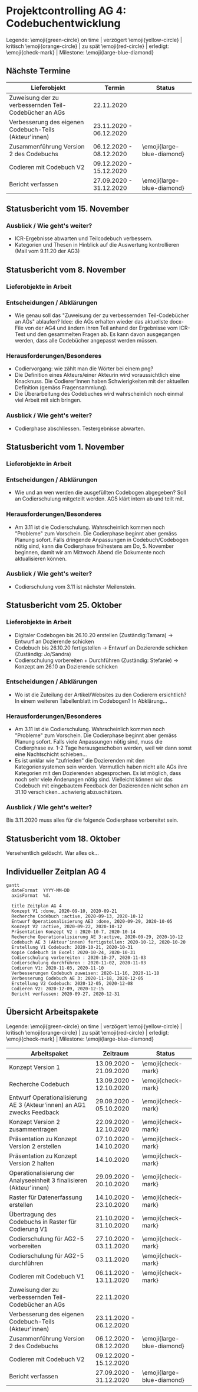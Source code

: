 # Projektcontrolling AG 4: Codebuchentwicklung


Legende: \emoji{green-circle} on time | verzögert \emoji{yellow-circle} | kritisch \emoji{orange-circle} | zu spät \emoji{red-circle} | erledigt: \emoji{check-mark} | Milestone: \emoji{large-blue-diamond}

## Nächste Termine

<!-- erledigte Zeilen  hier einfügen 
| Termin | Lieferobjekt | Status |
| Operationalisierung der Analyseeinheit 3 finalisieren (Akteur'innen) | 20.10.2020|\emoji{large-blue-diamond} \emoji{green-circle} 
| Raster für Datenerfassung erstellen | 23.10.2020 | \emoji{green-circle} |
| Übertragung des Codebuchs in Raster für Codierung V1 | 31.10.2020  |\emoji{green-circle}
| Codierschulung für AG2-5 vorbereiten | 03.11.2020 | \emoji{green-circle}
| Codierschulung für AG2-5 durchführen | 03.11.2020 | \emoji{large-blue-diamond}\emoji{green-circle}|
| Codieren mit Codebuch V1 | 06.11.2020 - 13.11.2020| \emoji{green-circle}|
-->

| Lieferobjekt | Termin | Status |
| -------- | -------- | -------- | 
| Zuweisung der zu verbessernden Teil-Codebücher an AGs | 22.11.2020| |
| Verbesserung des eigenen Codebuch-Teils (Akteur'innen) | 23.11.2020 - 06.12.2020| |
| Zusammenführung Version 2 des Codebuchs | 06.12.2020 - 08.12.2020| \emoji{large-blue-diamond}|
| Codieren mit Codebuch V2| 09.12.2020 - 15.12.2020 | |
| Bericht verfassen| 27.09.2020 - 31.12.2020|\emoji{large-blue-diamond} |

<!--  NEUE ZEILEN OBEN REINKOPIEREN
Ihr könnt sie unten aus der Tabelle mit den Arbeitspaketen rauskopieren und oben einfügen
-->



## Statusbericht vom 15. November

### Ausblick / Wie geht's weiter?

* ICR-Ergebnisse abwarten und Teilcodebuch verbessern.
* Kategorien und Thesen in Hinblick auf die Auswertung kontrollieren (Mail vom 9.11.20 der AG3)





## Statusbericht vom 8. November

### Lieferobjekte in Arbeit

### Entscheidungen / Abklärungen

* Wie genau soll das "Zuweisung der zu verbessernden Teil-Codebücher an AGs" ablaufen? 
Idee: die AGs erhalten wieder das aktuellste docx-File von der AG4 und ändern ihren Teil anhand der Ergebnisse vom ICR-Test und den gesammelten Fragen ab. 
Es kann davon ausgegangen werden, dass alle Codebücher angepasst werden müssen. 

### Herausforderungen/Besonderes

* Codiervorgang: wie zählt man die Wörter bei einem png?
* Die Definition eines Akteurs/einer Akteurin wird voraussichtlich eine Knacknuss. Die Codierer'innen haben Schwierigkeiten mit der aktuellen Definition (gemäss Fragensammlung).
* Die Überarbeitung des Codebuches wird wahrscheinlich noch einmal viel Arbeit mit sich bringen.

### Ausblick / Wie geht's weiter?

* Codierphase abschliessen. Testergebnisse abwarten.



## Statusbericht vom 1. November

### Lieferobjekte in Arbeit

### Entscheidungen / Abklärungen

* Wie und an wen werden die ausgefüllten Codebogen abgegeben? Soll an Codierschulung mitgeteilt werden. AG5 klärt intern ab und teilt mit.

### Herausforderungen/Besonderes

* Am 3.11 ist die Codierschulung. Wahrscheinlich kommen noch "Probleme" zum Vorschein. Die Codierphase beginnt aber gemäss Planung sofort. Falls dringende Anpassungen in Codebuch/Codebogen nötig sind, kann die Codierphase frühestens am Do, 5. November beginnen, damit wir am Mittwoch Abend die Dokumente noch aktualisieren können.

### Ausblick / Wie geht's weiter?

* Codierschulung vom 3.11 ist nächster Meilenstein.






## Statusbericht vom 25. Oktober

### Lieferobjekte in Arbeit


- Digitaler Codebogen bis 26.10.20 erstellen (Zuständig:Tamara) -> Entwurf an Dozierende schicken
- Codebuch bis 26.10.20 fertigstellen -> Entwurf an Dozierende schicken (Zuständig: Jo/Sandra)
- Codierschulung vorbereiten + Durchführen (Zuständig: Stefanie) -> Konzept am 26.10 an Dozierende schicken

<!-- falls Tabellen benötigt werden
| Column 1 | Column 2 | Column 3 |
| -------- | -------- | -------- |
| Text     | Text     | Text     |

-->

### Entscheidungen / Abklärungen

* Wo ist die Zuteilung der Artikel/Websites zu den Codierern ersichtlich? In einem weiteren Tabellenblatt im Codebogen? In Abklärung...

### Herausforderungen/Besonderes

* Am 3.11 ist die Codierschulung. Wahrscheinlich kommen noch "Probleme" zum Vorschein. Die Codierphase beginnt aber gemäss Planung sofort. Falls viele Anpassungen nötig sind, muss die Codierphase ev. 1-2 Tage herausgeschoben werden, weil wir dann sonst eine Nachtschicht schieben...
* Es ist unklar wie "zufrieden" die Dozierenden mit den Kategoriensystemen sein werden. Vermutlich haben nicht alle AGs ihre Kategorien mit den Dozierenden abgesprochen. Es ist möglich, dass noch sehr viele Änderungen nötig sind. Vielleicht können wir das Codebuch mit eingebautem Feedback der Dozierenden nicht schon am 31.10 verschicken...schwierig abzuschätzen.

### Ausblick / Wie geht's weiter?

Bis 3.11.2020 muss alles für die folgende Codierphase vorbereitet sein.



## Statusbericht vom 18. Oktober
Versehentlich gelöscht. War alles ok...




## Individueller Zeitplan AG 4

```mermaid
gantt
  dateFormat  YYYY-MM-DD
  axisFormat  %d.
 
  title Zeitplan AG 4
  Konzept V1 :done, 2020-09-10, 2020-09-21
  Recherche Codebuch :active, 2020-09-13, 2020-10-12
  Entwurf Operationalisierung AE3 :done, 2020-09-29, 2020-10-05
  Konzept V2 :active, 2020-09-22, 2020-10-12
  Präsentation Konzept V2 : 2020-10-7, 2020-10-14
  Recherche Operationalisierung AE 3:active, 2020-09-29, 2020-10-12
  Codebuch AE 3 (Akteur’innen) fertigstellen: 2020-10-12, 2020-10-20
  Erstellung V1 Codebuch: 2020-10-21, 2020-10-31
  Kopie Codebuch in Excel: 2020-10-24, 2020-10-31 
  Codierschulung vorbereiten : 2020-10-27, 2020-11-03
  Codierschulung durchführen : 2020-11-02, 2020-11-03
  Codieren V1: 2020-11-03, 2020-11-10
  Verbesserungen Codebuch zuweisen: 2020-11-16, 2020-11-18
  Verbesserung Codebuch AE 3: 2020-11-18, 2020-12-05
  Erstellung V2 Codebuch: 2020-12-05, 2020-12-08
  Codieren V2: 2020-12-09, 2020-12-15
  Bericht verfassen: 2020-09-27, 2020-12-31

```


## Übersicht Arbeitspakete


Legende: \emoji{green-circle} on time | verzögert \emoji{yellow-circle} | kritisch \emoji{orange-circle} | zu spät \emoji{red-circle} | erledigt: \emoji{check-mark} | Milestone: \emoji{large-blue-diamond}

| Arbeitspaket | Zeitraum | Status |
| ------------ | ----------- | ----- |
| Konzept Version 1 | 13.09.2020 - 21.09.2020 |\emoji{check-mark} |
| Recherche Codebuch | 13.09.2020 - 12.10.2020 | \emoji{check-mark}|
| Entwurf Operationalisierung AE 3 (Akteur'innen) an AG1 zwecks Feedback | 29.09.2020 - 05.10.2020 |\emoji{check-mark}  |
| Konzept Version 2 zusammentragen| 22.09.2020 - 12.10.2020 | \emoji{check-mark}|
| Präsentation zu Konzept Version 2 erstellen | 07.10.2020 - 14.10.2020| \emoji{check-mark}|
| Präsentation zu Konzept Version 2 halten | 14.10.2020 | \emoji{check-mark}|
| Operationalisierung der Analyseeinheit 3 finalisieren (Akteur'innen) | 29.09.2020 - 20.10.2020|\emoji{check-mark}|
| Raster für Datenerfassung erstellen | 14.10.2020 - 23.10.2020 | \emoji{check-mark} |
| Übertragung des Codebuchs in Raster für Codierung V1 | 21.10.2020 - 31.10.2020  |\emoji{check-mark}
| Codierschulung für AG2-5 vorbereiten | 27.10.2020 - 03.11.2020 | \emoji{check-mark}
| Codierschulung für AG2-5 durchführen | 03.11.2020 | \emoji{check-mark}|
| Codieren mit Codebuch V1 | 06.11.2020 - 13.11.2020| \emoji{check-mark}|
| Zuweisung der zu verbessernden Teil-Codebücher an AGs | 22.11.2020| |
| Verbesserung des eigenen Codebuch-Teils (Akteur'innen) | 23.11.2020 - 06.12.2020| |
| Zusammenführung Version 2 des Codebuchs | 06.12.2020 - 08.12.2020| \emoji{large-blue-diamond}|
| Codieren mit Codebuch V2| 09.12.2020 - 15.12.2020 | |
| Bericht verfassen| 27.09.2020 - 31.12.2020|\emoji{large-blue-diamond} |


